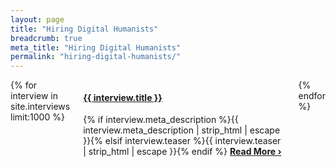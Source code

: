 ```yaml
---
layout: page
title: "Hiring Digital Humanists"
breadcrumb: true
meta_title: "Hiring Digital Humanists"
permalink: "hiring-digital-humanists/"
---
```

<div class="row">
	<div class="large-8 small-12 columns t30">
			{% for interview in site.interviews limit:1000 %}
				<div id="hiring_{{ interview.identifier }}" class="content">
                    <h4><a href="{{ site.url }}{{ site.baseurl }}{{ interview.url }}">{{ interview.title }}</a></h4>
					{% if interview.meta_description %}{{ interview.meta_description | strip_html | escape }}{% elsif interview.teaser %}{{ interview.teaser | strip_html | escape }}{% endif %}
					<a href="{{ site.url }}{{ site.baseurl }}{{ interview.url }}" title="Read {{ interview.title | escape_once }}"><strong>Read More&nbsp;›</strong></a><br><br>
				</div>
			{% endfor %}
	</div><!-- /.small-8 small-offset-2.columns -->
</div><!-- /.row -->
